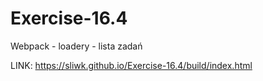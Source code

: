 # Exercise-16.4
Webpack - loadery - lista zadań

LINK:  https://sliwk.github.io/Exercise-16.4/build/index.html
